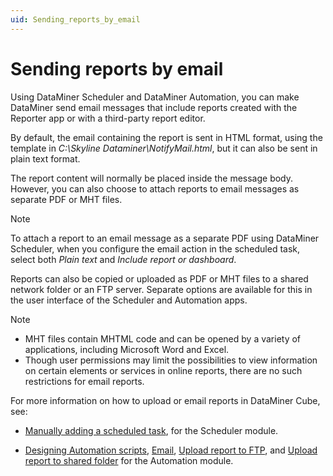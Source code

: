 ```yaml
---
uid: Sending_reports_by_email
---
```


# Sending reports by email

Using DataMiner Scheduler and DataMiner Automation, you can make DataMiner send email messages that include reports created with the Reporter app or with a third-party report editor.

By default, the email containing the report is sent in HTML format, using the template in *C:\\Skyline Dataminer\\NotifyMail.html*, but it can also be sent in plain text format.

The report content will normally be placed inside the message body. However, you can also choose to attach reports to email messages as separate PDF or MHT files.

> [!NOTE]
> To attach a report to an email message as a separate PDF using DataMiner Scheduler, when you configure the email action in the scheduled task, select both *Plain text* and *Include report or dashboard*.

Reports can also be copied or uploaded as PDF or MHT files to a shared network folder or an FTP server. Separate options are available for this in the user interface of the Scheduler and Automation apps.

> [!NOTE]
>
> - MHT files contain MHTML code and can be opened by a variety of applications, including Microsoft Word and Excel.
> - Though user permissions may limit the possibilities to view information on certain elements or services in online reports, there are no such restrictions for email reports.

For more information on how to upload or email reports in DataMiner Cube, see:

- [Manually adding a scheduled task](xref:Manually_adding_a_scheduled_task), for the Scheduler module.

- [Designing Automation scripts](xref:Designing_Automation_scripts), [Email](xref:Email), [Upload report to FTP](xref:Upload_report_to_FTP), and [Upload report to shared folder](xref:Upload_report_to_shared_folder) for the Automation module.

